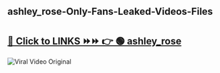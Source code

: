 
 ## ashley_rose-Only-Fans-Leaked-Videos-Files

# <h2><a href="https://mediaupload.pro?ashley_rose">🔗 Click to LINKS ⏩⏩ 👉 🟢 ashley_rose </a></h2>

<a href="https://mediaupload.pro?ashley_rose" rel="nofollow" data-target="animated-image.originalLink"><img src="https://i.ibb.co.com/xMMVF88/686577567.gif" alt="Viral Video Original" style="max-width: 100%; display: inline-block;" data-target="animated-image.originalImage"></a>